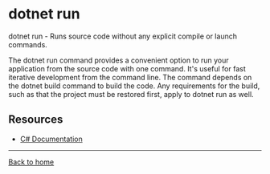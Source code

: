 # dotnet run

dotnet run - Runs source code without any explicit compile or launch commands.

The dotnet run command provides a convenient option to run your application from the source code with one command. It's useful for fast iterative development from the command line. The command depends on the dotnet build command to build the code. Any requirements for the build, such as that the project must be restored first, apply to dotnet run as well.

## Resources

- [C# Documentation](https://docs.microsoft.com/en-us/dotnet/core/tools/dotnet-run)

---

[Back to home](readme.md)